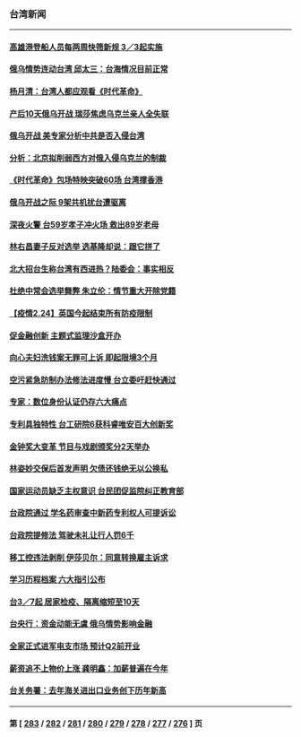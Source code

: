 ### 台湾新闻
---
#### [高雄港登船人员每两周快筛新规  3／3起实施](../../pages/ncid1349361/n13604840.md) 
#### [俄乌情势连动台湾 邱太三：台海情况目前正常](../../pages/ncid1349361/n13604831.md) 
#### [杨月清：台湾人都应观看《时代革命》](../../pages/ncid1349361/n13603459.md) 
#### [产后10天俄乌开战 瑞莎焦虑乌克兰亲人全失联](../../pages/ncid1349361/n13602961.md) 
#### [俄乌开战 美专家分析中共是否入侵台湾](../../pages/ncid1349361/n13602985.md) 
#### [分析：北京拟削弱西方对俄入侵乌克兰的制裁](../../pages/ncid1349361/n13603015.md) 
#### [《时代革命》包场特映突破60场 台湾撑香港](../../pages/ncid1349361/n13602849.md) 
#### [俄乌开战之际 9架共机扰台遭驱离](../../pages/ncid1349361/n13602643.md) 
#### [深夜火警 台59岁孝子冲火场 救出89岁老母](../../pages/ncid1349361/n13601520.md) 
#### [林右昌妻子反对选举 选基隆却说：跟它拼了](../../pages/ncid1349361/n13602504.md) 
#### [北大招台生称台湾有西进热？陆委会：事实相反](../../pages/ncid1349361/n13602355.md) 
#### [杜绝中常会选举舞弊 朱立伦：情节重大开除党籍](../../pages/ncid1349361/n13602353.md) 
#### [【疫情2.24】英国今起结束所有防疫限制](../../pages/ncid1349361/n13601939.md) 
#### [促金融创新 主题式监理沙盒开办](../../pages/ncid1349361/n13602456.md) 
#### [向心夫妇洗钱案无罪可上诉 即起限境3个月](../../pages/ncid1349361/n13602364.md) 
#### [空污紧急防制办法修法进度慢 台立委吁赶快通过](../../pages/ncid1349361/n13602350.md) 
#### [专家：数位身份认证仍存六大痛点](../../pages/ncid1349361/n13602366.md) 
#### [专利具独特性 台工研院6获科睿唯安百大创新奖](../../pages/ncid1349361/n13602368.md) 
#### [金钟奖大变革 节目与戏剧颁奖分2天举办](../../pages/ncid1349361/n13602371.md) 
#### [林姿妙交保后首发声明 欠债还钱绝无以公换私](../../pages/ncid1349361/n13602381.md) 
#### [国家运动员缺乏主权意识 台民团促监院纠正教育部](../../pages/ncid1349361/n13602384.md) 
#### [台政院通过 学名药审查中新药专利权人可提诉讼](../../pages/ncid1349361/n13602127.md) 
#### [台政院提修法 驾驶未礼让行人罚6千](../../pages/ncid1349361/n13602137.md) 
#### [移工控违法剥削 伊莎贝尔：同意转换雇主诉求](../../pages/ncid1349361/n13602134.md) 
#### [学习历程档案 六大指引公布](../../pages/ncid1349361/n13602131.md) 
#### [台3／7起 居家检疫、隔离缩短至10天](../../pages/ncid1349361/n13602060.md) 
#### [台央行：资金动能无虞 俄乌情势影响金融](../../pages/ncid1349361/n13602055.md) 
#### [全家正式进军电支市场 预计Q2前开业](../../pages/ncid1349361/n13602074.md) 
#### [薪资追不上物价上涨 龚明鑫：加薪普遍在今年](../../pages/ncid1349361/n13602066.md) 
#### [台关务署：去年海关进出口业务创下历年新高](../../pages/ncid1349361/n13602072.md) 

---
#### 第 [ [283](./283.md) / [282](./282.md) / [281](./281.md) / [280](./280.md) / [279](./279.md) / [278](./278.md) / [277](./277.md) / [276](./276.md) ] 页
